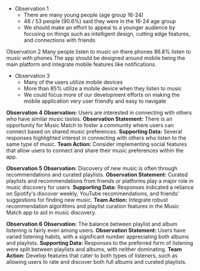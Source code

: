 - Observation 1
  - There are many young people (age group 16-24)
  - 48 / 53 people (90.6%) said they were in the 16-24 age group
  - We should make an effort to appeal to a younger audience by focusing on things such as intelligent design, cutting edge features, and connections with friends

Observation 2
Many people listen to music on there phones
86.8% listen to music with phones
The app should be designed around mobile being the main platform and integrate mobile features like notifications.

- Observation 3
  - Many of the users utilize mobile devices
  - More than 85% utilize a mobile device when they listen to music
  - We could focus more of our development efforts on making the mobile application very user friendly and easy to navigate
 
**Observation 4**
**Observation:**
Users are interested in connecting with others who have similar music tastes.
**Observation Statement:**
There is an opportunity for Music Match to foster a community where users can connect based on shared music preferences.
**Supporting Data:**
Several responses highlighted interest in connecting with others who listen to the same type of music.
**Team Action:**
Consider implementing social features that allow users to connect and share their music preferences within the app.

**Observation 5**
**Observation:**
Discovery of new music is often through recommendations and curated playlists.
**Observation Statement:**
Curated playlists and recommendations from friends or platforms play a major role in music discovery for users.
**Supporting Data:**
Responses indicated a reliance on Spotify's discover weekly, YouTube recommendations, and friends' suggestions for finding new music.
**Team Action:** Integrate robust recommendation algorithms and playlist curation features in the Music Match app to aid in music discovery.

**Observation 6**
**Observation:**
The balance between playlist and album listening is fairly even among users.
**Observation Statement:**
Users have varied listening habits, with a significant number appreciating both albums and playlists.
**Supporting Data:**
Responses to the preferred form of listening were split between playlists and albums, with neither dominating.
**Team Action:**
Develop features that cater to both types of listeners, such as allowing users to rate and discover both full albums and curated playlists.
